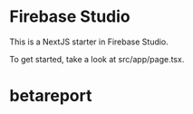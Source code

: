 # Firebase Studio

This is a NextJS starter in Firebase Studio.

To get started, take a look at src/app/page.tsx.
# betareport
